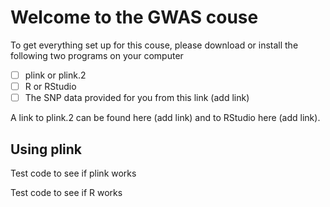 # Welcome to the GWAS couse
To get everything set up for this couse, please download or install the following two programs on your computer

 - [ ] plink or plink.2
 - [ ] R or RStudio 
 - [ ] The SNP data provided for you from this link (add link)

A link to plink.2 can be found here (add link) and to RStudio here (add link). 

## Using plink 
Test code to see if plink works

Test code to see if R works 


